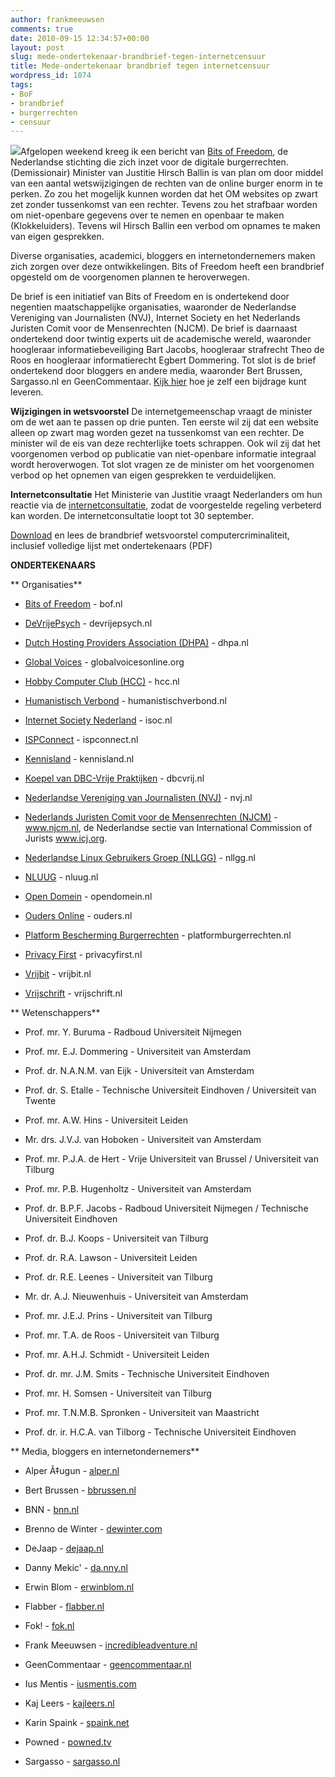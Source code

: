 ```yaml
---
author: frankmeeuwsen
comments: true
date: 2010-09-15 12:34:57+00:00
layout: post
slug: mede-ondertekenaar-brandbrief-tegen-internetcensuur
title: Mede-ondertekenaar brandbrief tegen internetcensuur
wordpress_id: 1074
tags:
- BoF
- brandbrief
- burgerrechten
- censuur
---
```


[![](http://www.amoeba.com/dynamic-images/blog/censorship-1.gif)](http://www.amoeba.com/dynamic-images/blog/censorship-1.gif)Afgelopen weekend kreeg ik een bericht van [Bits of Freedom](http://www.bof.nl/), de Nederlandse stichting die zich inzet voor de digitale burgerrechten. (Demissionair) Minister van Justitie Hirsch Ballin is van plan om door middel van een aantal wetswijzigingen de rechten van de online burger enorm in te perken. Zo zou het mogelijk kunnen worden dat het OM websites op zwart zet zonder tussenkomst van een rechter. Tevens zou het strafbaar worden om niet-openbare gegevens over te nemen en openbaar te maken (Klokkeluiders). Tevens wil Hirsch Ballin een verbod om opnames te maken van eigen gesprekken.

Diverse organisaties, academici, bloggers en internetondernemers maken zich zorgen over deze ontwikkelingen. Bits of Freedom heeft een brandbrief opgesteld om de voorgenomen plannen te heroverwegen.

De brief is een initiatief van Bits of Freedom en is ondertekend door negentien maatschappelijke organisaties, waaronder de Nederlandse Vereniging van Journalisten (NVJ), Internet Society en het Nederlands Juristen Comit voor de Mensenrechten (NJCM). De brief is daarnaast ondertekend door twintig experts uit de academische wereld, waaronder hoogleraar informatiebeveiliging Bart Jacobs, hoogleraar strafrecht Theo de Roos en hoogleraar informatierecht Egbert Dommering. Tot slot is de brief ondertekend door bloggers en andere media, waaronder Bert Brussen, Sargasso.nl en GeenCommentaar. [Kijk hier](https://www.bof.nl/2010/09/15/doe-mee-met-actie-tegen-overheidscensuur/) hoe je zelf een bijdrage kunt leveren.

**Wijzigingen in wetsvoorstel**
De internetgemeenschap vraagt de minister om de wet aan te passen op drie punten. Ten eerste wil zij dat een website alleen op zwart mag worden gezet na tussenkomst van een rechter. De minister wil de eis van deze rechterlijke toets schrappen. Ook wil zij dat het voorgenomen verbod op publicatie van niet-openbare informatie integraal wordt heroverwogen. Tot slot vragen ze de minister om het voorgenomen verbod op het opnemen van eigen gesprekken te verduidelijken.

**Internetconsultatie**
Het Ministerie van Justitie vraagt Nederlanders om hun reactie via de [internetconsultatie](https://www.internetconsultatie.nl/wetsvoorstel_versterking_bestrijding_computercriminaliteit), zodat de voorgestelde regeling verbeterd kan worden. De internetconsultatie loopt tot 30 september.

[Download](../images/uploadimages/brandbrief.pdf) en lees de brandbrief wetsvoorstel computercriminaliteit, inclusief volledige lijst met ondertekenaars (PDF)

**ONDERTEKENAARS**

**
Organisaties**



	
  * [Bits of Freedom](http://www.bof.nl/) - bof.nl

	
  * [DeVrijePsych](http://www.vrijepsych.nl/) - devrijepsych.nl

	
  * [Dutch Hosting Providers Association (DHPA)](http://www.dhpa.nl/) - dhpa.nl

	
  * [Global Voices](http://www.globalvoicesonline.org/) - globalvoicesonline.org

	
  * [Hobby Computer Club (HCC)](http://www.hcc.nl/) - hcc.nl

	
  * [Humanistisch Verbond](http://www.humanistischverbond.nl/) - humanistischverbond.nl

	
  * [Internet Society Nederland](http://www.isoc.nl/) - isoc.nl

	
  * [ISPConnect](http://www.ispconnect.nl/) - ispconnect.nl

	
  * [Kennisland](http://www.kennisland.nl/) - kennisland.nl

	
  * [Koepel van DBC-Vrije Praktijken](http://www.dbcvrij.nl/) - dbcvrij.nl

	
  * [Nederlandse Vereniging van Journalisten (NVJ)](http://www.nvj.nl/) - nvj.nl

	
  * [Nederlands Juristen Comit voor de Mensenrechten (NJCM)](http://www.njcm.nl/) - www.njcm.nl, de Nederlandse sectie van International Commission of Jurists www.icj.org.

	
  * [Nederlandse Linux Gebruikers Groep (NLLGG)](http://www.nllgg.nl/) - nllgg.nl

	
  * [NLUUG](http://www.nluug.nl/) - nluug.nl

	
  * [Open Domein](http://www.opendomein.nl/) - opendomein.nl

	
  * [Ouders Online](http://www.ouders.nl/) - ouders.nl

	
  * [Platform Bescherming Burgerrechten](http://www.platformburgerrechten.nl/) - platformburgerrechten.nl

	
  * [Privacy First](http://www.privacyfirst.nl/) - privacyfirst.nl

	
  * [Vrijbit](http://www.vrijbit.nl/) - vrijbit.nl

	
  * [Vrijschrift](http://www.vrijschrift.nl/) - vrijschrift.nl


**
Wetenschappers**



	
  * Prof. mr. Y. Buruma - Radboud Universiteit Nijmegen

	
  * Prof. mr. E.J. Dommering - Universiteit van Amsterdam

	
  * Prof. dr. N.A.N.M. van Eijk - Universiteit van Amsterdam

	
  * Prof. dr. S. Etalle - Technische Universiteit Eindhoven / Universiteit van Twente

	
  * Prof. mr. A.W. Hins - Universiteit Leiden

	
  * Mr. drs. J.V.J. van Hoboken - Universiteit van Amsterdam

	
  * Prof. mr. P.J.A. de Hert - Vrije Universiteit van Brussel / Universiteit van Tilburg

	
  * Prof. mr. P.B. Hugenholtz - Universiteit van Amsterdam

	
  * Prof. dr. B.P.F. Jacobs - Radboud Universiteit Nijmegen / Technische Universiteit Eindhoven

	
  * Prof. dr. B.J. Koops - Universiteit van Tilburg

	
  * Prof. dr. R.A. Lawson - Universiteit Leiden

	
  * Prof. dr. R.E. Leenes - Universiteit van Tilburg

	
  * Mr. dr. A.J. Nieuwenhuis - Universiteit van Amsterdam

	
  * Prof. mr. J.E.J. Prins - Universiteit van Tilburg

	
  * Prof. mr. T.A. de Roos - Universiteit van Tilburg

	
  * Prof. mr. A.H.J. Schmidt - Universiteit Leiden

	
  * Prof. dr. mr. J.M. Smits - Technische Universiteit Eindhoven

	
  * Prof. mr. H. Somsen - Universiteit van Tilburg

	
  * Prof. mr. T.N.M.B. Spronken - Universiteit van Maastricht

	
  * Prof. dr. ir. H.C.A. van Tilborg - Technische Universiteit Eindhoven


**
Media, bloggers en internetondernemers**



	
  * Alper Ã‡ugun - [alper.nl](http://www.alper.nl/)

	
  * Bert Brussen - [bbrussen.nl](http://www.bbrussen.nl/)

	
  * BNN - [bnn.nl](http://www.bnn.nl/)

	
  * Brenno de Winter - [dewinter.com](http://www.dewinter.com/)

	
  * DeJaap - [dejaap.nl](http://www.dejaap.nl/)

	
  * Danny Mekic' - [da.nny.nl](http://da.nny.nl/)

	
  * Erwin Blom - [erwinblom.nl](http://www.erwinblom.nl/)

	
  * Flabber - [flabber.nl](http://www.flabber.nl/)

	
  * Fok! - [fok.nl](http://www.fok.nl/)

	
  * Frank Meeuwsen - [incredibleadventure.nl](http://www.incredibleadventure.nl/)

	
  * GeenCommentaar - [geencommentaar.nl](http://www.geencommentaar.nl/)

	
  * Ius Mentis - [iusmentis.com](http://www.iusmentis.com/)

	
  * Kaj Leers - [kajleers.nl](http://www.kajleers.nl/)

	
  * Karin Spaink - [spaink.net](http://www.spaink.net/)

	
  * Powned - [powned.tv](http://www.powned.tv/)

	
  * Sargasso - [sargasso.nl](http://www.sargasso.nl/)


